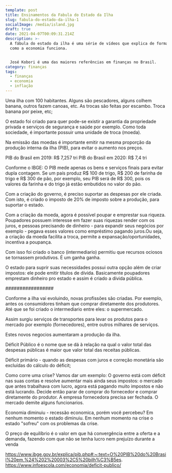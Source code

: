 ```yaml
---
template: post
title: Ensinamentos da Fabula do Estado da Ilha
slug: fabula-do-estado-da-ilha-1
socialImage: /media/island.jpg
draft: true
date: 2021-04-07T00:09:31.214Z
description: >-
  A fábula do estado da ilha é uma série de vídeos que explica de forma simples
  como a economia funciona. 


  José Kobori é uma das maiores referências em finanças no Brasil.
category: finanças
tags:
  - finanças
  - economia
  - inflação
---
```

Uma ilha com 100 habitantes. Alguns são pescadores, alguns colhem banana, outros fazem canoas, etc. As trocas são feitas por escambo. Troca banana por peixe, etc;

O estado foi criado para quer pode-se existir a garantia da propriedade privada e serviços de segurança e saúde por exemplo.
Como toda sociedade, é importante possuir uma unidade de troca (moeda).

Na emissão das moedas é importante emitir na mesma proporção da produção interna da ilha (PIB), para evitar o aumento nos preços.

PIB do Brasil em 2019: R$ 7,257 tri
PIB do Brasil em 2020: R$ 7,4 tri

Conforme o IBGE: O PIB mede apenas os bens e serviços finais para evitar dupla contagem. Se um país produz R$ 100 de trigo, R$ 200 de farinha de trigo e R$ 300 de pão, por exemplo, seu PIB será de R$ 300, pois os valores da farinha e do trigo já estão embutidos no valor do pão.

Com a criação do governo, é preciso suportar as despesas por ele criada. Com isto, é criado o imposto de 20% de imposto sobre a produção, para suportar o estado.

Com a criação da moeda, agora é possível poupar e emprestar sua riqueza. Poupadores possuem interesse em fazer suas riquezas render com os juros, e pessoas precisando de dinheiro - para expandir seus negócios por exemplo - pegava esses valores como empréstimo pagando juros.Ou seja, a criação da moeda facilita a troca, permite a expansação/oportunidades, incentiva a poupança. 

Com isso foi criado o banco (intermediario) permitiu que recursos ociosos se tornassem produtivos. É um ganha ganha.

O estado para suprir suas necessidades possui outra opção além de criar impostos: ele pode emitir títulos de dívida. Basicamente poupadores emprestam dinheiro pro estado e assim é criado a dívida pública.

#################

Conforme a ilha vai evoluindo, novas profissões são criadas. Por exemplo, antes os consumidores tinham que comprar diretamente dos produtores. Até que se foi criado o intermediario entre eles: o supermercado.

Assim surgiu serviços de transportes para levar os produtos para o mercado por exemplo (fornecedores), entre outros milhares de serviços.

Estes novos negocios aumentaram a produção da ilha.

Déficit Público é o nome que se dá à relação na qual o valor total das despesas públicas é maior que valor total das receitas públicas.

Déficit primário - quando as despesas com juros e correção monetária são excluídas do cálculo do déficit;

Como corre uma crise? Vamos dar um exemplo: O governo está com déficit nas suas contas e resolve aumentar mais ainda seus impostos: o mercado que antes trabalhava com lucro, agora está pagando muito impostos e não está lucrando. Decide então parar de comprar do fornecedor e comprar diretamente do produtor. A empresa fornecedora precisa ser fechada. O mercado demite alguns funcionarios.

Economia diminuiu - recessão economica, porém você percebeu? Em nenhum momento o estado diminuiu. Em nenhum momento na crise o estado "sofreu" com os problemas da crise.

O preço de equilíbrio é o valor em que há convergência entre a oferta e a demanda, fazendo com que não se tenha lucro nem prejuízo durante a venda


https://www.ibge.gov.br/explica/pib.php#:~:text=O%20PIB%20do%20Brasil%20em,%24%202%20003%2C5%20bilh%C3%B5es.
https://www.infoescola.com/economia/deficit-publico/